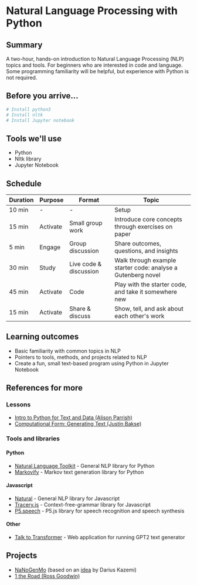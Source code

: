 # Natural Language Processing with Python

## Summary
A two-hour, hands-on introduction to Natural Language Processing (NLP) topics and tools. For beginners who are interested in code and language. Some programming familiarity will be helpful, but experience with Python is not required.

## Before you arrive...
```bash
# Install python3
# Install nltk
# Install Jupyter notebook
```

## Tools we'll use
* Python
* Nltk library
* Jupyter Notebook

## Schedule
| Duration | Purpose | Format | Topic |
| - | - | - | - |
| 10 min | - | - | Setup |
| 15 min | Activate | Small group work | Introduce core concepts through exercises on paper |
| 5 min | Engage | Group discussion | Share outcomes, questions, and insights |
| 30 min | Study | Live code & discussion | Walk through example starter code: analyse a Gutenberg novel |
| 45 min | Activate | Code | Play with the starter code, and take it somewhere new |
| 15 min | Activate | Share & discuss | Show, tell, and ask about each other's work |

## Learning outcomes
* Basic familiarity with common topics in NLP
* Pointers to tools, methods, and projects related to NLP
* Create a fun, small text-based program using Python in Jupyter Notebook

## References for more
### Lessons
* [Intro to Python for Text and Data (Alison Parrish)](https://github.com/aparrish/dmep-python-intro)
* [Computational Form: Generating Text (Justin Bakse)](http://compform.net/text/)

### Tools and libraries
#### Python
* [Natural Language Toolkit](https://www.nltk.org/) - General NLP library for Python
* [Markovify](https://github.com/jsvine/markovify) - Markov text generation library for Python
#### Javascript
* [Natural](https://github.com/NaturalNode/natural) - General NLP library for Javascript
* [Tracery.js](https://www.tracery.io/) - Context-free-grammar library for Javascript
* [P5.speech](https://idmnyu.github.io/p5.js-speech/) - P5.js library for speech recognition and speech synthesis
#### Other
* [Talk to Transformer](https://talktotransformer.com/) - Web application for running GPT2 text generator

## Projects
* [NaNoGenMo](https://nanogenmo.github.io/) (based on an [idea](https://twitter.com/tinysubversions/status/396305662000775168) by Darius Kazemi)
* [1 the Road (Ross Goodwin)](https://en.wikipedia.org/wiki/1_the_Road)
